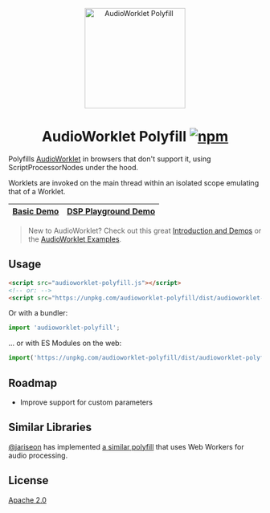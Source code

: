 <p align="center">
  <img src="https://i.imgur.com/RqW6b4o.png" width="200" height="200" alt="AudioWorklet Polyfill">
  <h1 align="center">
  	AudioWorklet Polyfill
	<a href="https://www.npmjs.org/package/audioworklet-polyfill"><img src="https://img.shields.io/npm/v/audioworklet-polyfill.svg?style=flat" alt="npm"></a>
  </h1>
</p>

Polyfills [AudioWorklet] in browsers that don't support it, using ScriptProcessorNodes under the hood.

Worklets are invoked on the main thread within an isolated scope emulating that of a Worklet.

| [Basic Demo](https://googlechromelabs.github.io/audioworklet-polyfill/) | [DSP Playground Demo](https://audio-dsp-playground-polyfilled.surge.sh) |
|-|-|

> New to AudioWorklet? Check out this great [Introduction and Demos](https://developers.google.com/web/updates/2017/12/audio-worklet) or the [AudioWorklet Examples].

## Usage

```html
<script src="audioworklet-polyfill.js"></script>
<!-- or: -->
<script src="https://unpkg.com/audioworklet-polyfill/dist/audioworklet-polyfill.js"></script>
```

Or with a bundler:

```js
import 'audioworklet-polyfill';
```

... or with ES Modules on the web:

```js
import('https://unpkg.com/audioworklet-polyfill/dist/audioworklet-polyfill.js');
```

## Roadmap

- Improve support for custom parameters

## Similar Libraries

[@jariseon](https://github.com/jariseon) has implemented [a similar polyfill](https://github.com/jariseon/audioworklet-polyfill) that uses Web Workers for audio processing.

## License

[Apache 2.0](LICENSE)

[AudioWorklet]: https://webaudio.github.io/web-audio-api/#AudioWorklet
[AudioWorklet Examples]: https://googlechromelabs.github.io/web-audio-samples/audio-worklet/
